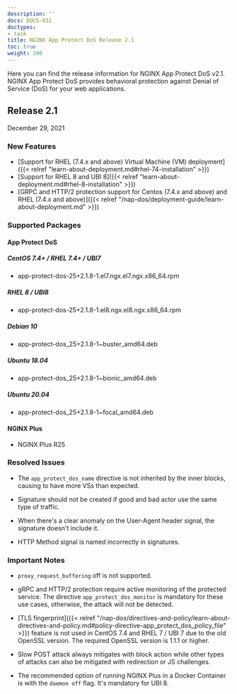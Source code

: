 ```yaml
---
description: ''
docs: DOCS-831
doctypes:
- task
title: NGINX App Protect DoS Release 2.1
toc: true
weight: 200
---
```


Here you can find the release information for NGINX App Protect DoS v2.1. NGINX App Protect DoS provides behavioral protection against Denial of Service (DoS) for your web applications.

## Release 2.1

December 29, 2021

### New Features

- [Support for RHEL (7.4.x and above) Virtual Machine (VM) deployment]({{< relref "learn-about-deployment.md#rhel-74-installation" >}})
- [Support for RHEL 8 and UBI 8]({{< relref "learn-about-deployment.md#rhel-8-installation" >}})
- [GRPC and HTTP/2 protection support for Centos (7.4.x and above) and RHEL (7.4.x and above)]({{< relref "/nap-dos/deployment-guide/learn-about-deployment.md" >}})

### Supported Packages

#### App Protect DoS

##### CentOS 7.4+ / RHEL 7.4+ / UBI7

- app-protect-dos-25+2.1.8-1.el7.ngx.el7.ngx.x86_64.rpm

##### RHEL 8 / UBI8

- app-protect-dos-25+2.1.8-1.el8.ngx.el8.ngx.x86_64.rpm

##### Debian 10

- app-protect-dos_25+2.1.8-1~buster_amd64.deb

##### Ubuntu 18.04

- app-protect-dos_25+2.1.8-1~bionic_amd64.deb

##### Ubuntu 20.04

- app-protect-dos_25+2.1.8-1~focal_amd64.deb

#### NGINX Plus

- NGINX Plus R25

### Resolved Issues

- The `app_protect_dos_name` directive is not inherited by the inner blocks, causing to have more VSs than expected.

- Signature should not be created if good and bad actor use the same type of traffic.

- When there's a clear anomaly on the User-Agent header signal, the signature doesn't include it.

- HTTP Method signal is named incorrectly in signatures.

### Important Notes

- `proxy_request_buffering` off is not supported.

- gRPC and HTTP/2 protection require active monitoring of the protected service. The directive `app_protect_dos_monitor` is mandatory for these use cases, otherwise, the attack will not be detected.

- [TLS fingerprint]({{< relref "/nap-dos/directives-and-policy/learn-about-directives-and-policy.md#policy-directive-app_protect_dos_policy_file" >}}) feature is not used in CentOS 7.4 and RHEL 7 / UBI 7 due to the old OpenSSL version. The required OpenSSL version is 1.1.1 or higher.

- Slow POST attack always mitigates with block action while other types of attacks can also be mitigated with redirection or JS challenges.

- The recommended option of running NGINX Plus in a Docker Container is with the `daemon off` flag. It's mandatory for UBI 8.
